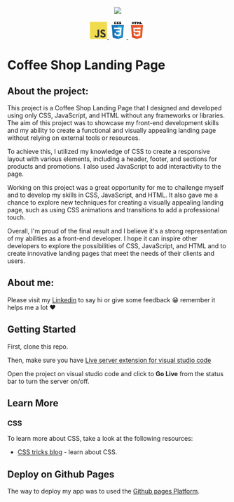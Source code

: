 <p align="center"><img src="https://i.imgur.com/004iGsw.png" width="400"></p>
<p align="center">   <a href="https://developer.mozilla.org/en-US/docs/Web/JavaScript" target="_blank" rel="noreferrer"> <img src="https://raw.githubusercontent.com/devicons/devicon/master/icons/javascript/javascript-original.svg" alt="javascript" width="40" height="40"/> </a>   
<a href="https://www.w3schools.com/css/" target="_blank" rel="noreferrer"> <img src="https://raw.githubusercontent.com/devicons/devicon/master/icons/css3/css3-original-wordmark.svg" alt="css3" width="40" height="40"/> </a> <a href="https://www.w3.org/html/" target="_blank" rel="noreferrer"> <img src="https://raw.githubusercontent.com/devicons/devicon/master/icons/html5/html5-original-wordmark.svg" alt="html5" width="40" height="40"/> </a> </p>

# Coffee Shop Landing Page

## About the project:

This project is a Coffee Shop Landing Page that I designed and developed using only CSS, JavaScript, and HTML without any frameworks or libraries. The aim of this project was to showcase my front-end development skills and my ability to create a functional and visually appealing landing page without relying on external tools or resources.

To achieve this, I utilized my knowledge of CSS to create a responsive layout with various elements, including a header, footer, and sections for products and promotions. I also used JavaScript to add interactivity to the page.

Working on this project was a great opportunity for me to challenge myself and to develop my skills in CSS, JavaScript, and HTML. It also gave me a chance to explore new techniques for creating a visually appealing landing page, such as using CSS animations and transitions to add a professional touch.

Overall, I'm proud of the final result and I believe it's a strong representation of my abilities as a front-end developer. I hope it can inspire other developers to explore the possibilities of CSS, JavaScript, and HTML and to create innovative landing pages that meet the needs of their clients and users.

## About me:

Please visit my [Linkedin](https://www.linkedin.com/in/arenadaiana/) to say hi or give some feedback 	:grin: remember it helps me a lot ♥


## Getting Started

First, clone this repo.

Then, make sure you have [Live server extension for visual studio code](https://marketplace.visualstudio.com/items?itemName=ritwickdey.LiveServer)

Open the project on visual studio code and click to **Go Live** from the status bar to turn the server on/off.


## Learn More

### CSS

To learn more about CSS, take a look at the following resources:

- [CSS tricks blog](https://css-tricks.com/) - learn about CSS.



## Deploy on Github Pages

The way to deploy my app was to used the [Github pages Platform](https://docs.github.com/es/pages).




